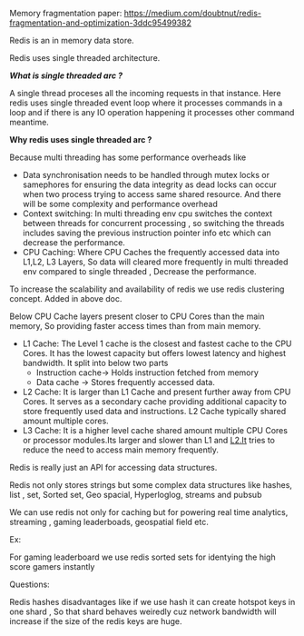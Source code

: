 Memory fragmentation paper:
https://medium.com/doubtnut/redis-fragmentation-and-optimization-3ddc95499382 

Redis is an in memory data store. 

Redis uses single threaded architecture. 

***What is single threaded arc ?***

A single thread proceses all the incoming requests in that instance. Here redis uses single threaded event loop where it processes commands in a loop and if there is any IO operation happening it processes other command meantime.

**Why redis uses single threaded arc ?** 

Because multi threading has some performance overheads like 

- Data synchronisation needs to be handled through mutex locks or samephores for ensuring the data integrity as dead locks can occur when two process trying to access same shared resource. And there will be some complexity and performance overhead
- Context switching: In multi threading env cpu switches the context between threads for concurrent processing , so switching the threads includes saving the previous instruction pointer info etc which can decrease the performance.
- CPU Caching: Where CPU Caches the frequently accessed data into L1,L2, L3 Layers, So data will cleared more frequently in multi threaded env compared to single threaded , Decrease the performance.

To increase the scalability and availability of redis we use redis clustering concept. Added in above doc.

Below CPU Cache layers present closer to CPU Cores than the main memory, So providing faster access times than from main memory.

- L1 Cache: The Level 1 cache is the closest and fastest cache to the CPU Cores. It has the lowest capacity but offers lowest latency and highest bandwidth. It split into below two parts
    - Instruction cache→ Holds instruction fetched from memory
    - Data cache → Stores frequently accessed data.
- L2 Cache: It is larger than L1 Cache and present further away from CPU Cores. It serves as a secondary cache providing additional capacity to store frequently used data and instructions. L2 Cache typically shared amount multiple cores.
- L3 Cache: It is a higher level cache shared amount multiple CPU Cores or processor modules.Its larger and slower than L1 and [L2.It](http://L2.It) tries to reduce the need to access main memory frequently.

Redis is really just an API for accessing data structures.

Redis not only stores strings but some complex data structures like hashes, list , set, Sorted set, Geo spacial, Hyperloglog, streams and pubsub 

We can use redis not only for caching but for powering real time analytics, streaming , gaming leaderboads, geospatial field etc.

Ex:

For gaming leaderboard we use redis sorted sets for identying the high score gamers instantly 

Questions:

Redis hashes disadvantages like if we use hash it can create hotspot keys in one shard , So that shard behaves weiredly cuz network bandwidth will increase if the size of the redis keys are huge.
